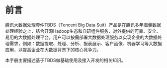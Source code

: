 # 前言

腾讯大数据处理套件TBDS（Tencent Big Data Suit）产品是在腾讯多年海量数据处理经验之上，结合开源Hadoop生态和自研组件服务，对外提供的可靠、安全、易用的大数据处理平台。用户可以按需部署大数据处理服务以实现企业的大数据处理需求，例如：数据提取、处理、分析、报表展示、客户画像、机器学习等大数据应用，以提高企业在大数据背景下的核心竞争力。

本手册主要描述基于TBDS做基础使用及接入开发的相关知识。
